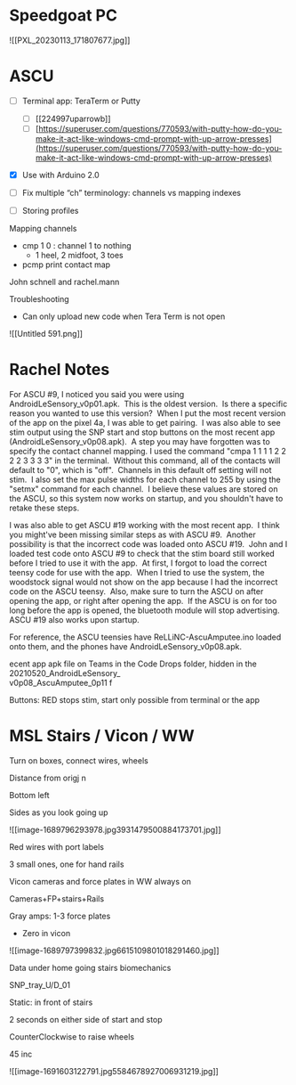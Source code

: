 
# Speedgoat PC

![[PXL_20230113_171807677.jpg]]
# ASCU

- [ ] Terminal app: TeraTerm or Putty
    - [ ] [[224997uparrowb]]
    - [ ] [https://superuser.com/questions/770593/with-putty-how-do-you-make-it-act-like-windows-cmd-prompt-with-up-arrow-presses](https://superuser.com/questions/770593/with-putty-how-do-you-make-it-act-like-windows-cmd-prompt-with-up-arrow-presses)
- [x] Use with Arduino 2.0
- [ ] Fix multiple “ch” terminology: channels vs mapping indexes
- [ ] Storing profiles

  

Mapping channels

- cmp 1 0 : channel 1 to nothing
    - 1 heel, 2 midfoot, 3 toes
- pcmp print contact map

  

John schnell and rachel.mann

  

  

Troubleshooting

- Can only upload new code when Tera Term is not open

![[Untitled 591.png]]

  

# Rachel Notes

For ASCU \#9, I noticed you said you were using AndroidLeSensory_v0p01.apk.  This is the oldest version.  Is there a specific reason you wanted to use this version?  When I put the most recent version of the app on the pixel 4a, I was able to get pairing.  I was also able to see stim output using the SNP start and stop buttons on the most recent app (AndroidLeSensory_v0p08.apk).  A step you may have forgotten was to specify the contact channel mapping. I used the command "cmpa 1 1 1 1 2 2 2 2 3 3 3 3" in the terminal.  Without this command, all of the contacts will default to "0", which is "off".  Channels in this default off setting will not stim.  I also set the max pulse widths for each channel to 255 by using the "setmx" command for each channel.  I believe these values are stored on the ASCU, so this system now works on startup, and you shouldn't have to retake these steps.

I was also able to get ASCU \#19 working with the most recent app.  I think you might've been missing similar steps as with ASCU \#9.  Another possibility is that the incorrect code was loaded onto ASCU #19.  John and I loaded test code onto ASCU #9 to check that the stim board still worked before I tried to use it with the app.  At first, I forgot to load the correct teensy code for use with the app.  When I tried to use the system, the woodstock signal would not show on the app because I had the incorrect code on the ASCU teensy.  Also, make sure to turn the ASCU on after opening the app, or right after opening the app.  If the ASCU is on for too long before the app is opened, the bluetooth module will stop advertising.  ASCU #19 also works upon startup.

For reference, the ASCU teensies have ReLLiNC-AscuAmputee.ino loaded onto them, and the phones have AndroidLeSensory_v0p08.apk.

  

ecent app apk file on Teams in the Code Drops folder, hidden in the 20210520_AndroidLeSensory_  
v0p08_AscuAmputee_0p11 f

  

Buttons: RED stops stim, start only possible from terminal or the app

  

# MSL Stairs / Vicon / WW

Turn on boxes, connect wires, wheels

Distance from origj n

Bottom left

Sides as you look going up

![[image-1689796293978.jpg3931479500884173701.jpg]]

Red wires with port labels

3 small ones, one for hand rails

  

Vicon cameras and force plates in WW always on

  

Cameras+FP+stairs+Rails

  

Gray amps: 1-3 force plates

- Zero in vicon

  

![[image-1689797399832.jpg6615109801018291460.jpg]]

  

Data under home going stairs biomechanics

  

  

SNP_tray_U/D_01

Static: in front of stairs

  

2 seconds on either side of start and stop

CounterClockwise to raise wheels

  

45 inc

![[image-1691603122791.jpg5584678927006931219.jpg]]